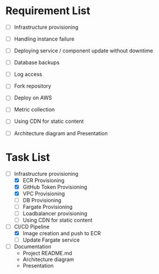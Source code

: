 # Requirement List
 
- [ ] Infrastructure provisioning 
- [ ] Handling instance failure
- [ ] Deploying service / component update without downtime
- [ ] Database backups
- [ ] Log access
- [ ] Fork repository
- [ ] Deploy on AWS
- [ ] Metric collection
- [ ] Using CDN for static content
- [ ] Architecture diagram and Presentation


# Task List

- [ ] Infrastructure provisioning 
  - [X] ECR Provisioning 
  - [x] GitHub Token Provisioning
  - [x] VPC Provisioning
  - [ ] DB Provisioning
  - [ ] Fargate Provisioning
  - [ ] Loadbalancer provisioning 
  - [ ] Using CDN for static content
- [ ] CI/CD Pipeline
  - [x] Image creation and push to ECR
  - [ ] Update Fargate service
- [ ] Documentation
  - Project README.md
  - Architecture diagram 
  - Presentation